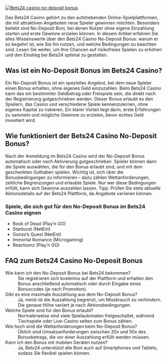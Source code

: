 [![Bets24 casino no-deposit bonus](https://123-caf.pages.dev/gitsignup.png)](https://vrmoo.ru/Bt82HjjY)

<section> <p>Das Bets24 Casino gehört zu den aufstrebenden Online-Spielplattformen, die mit attraktiven Angeboten neue Spieler gewinnen möchten. Besonders beliebt sind No-Deposit Boni, bei denen Nutzer ohne eigene Einzahlung starten und erste Gewinne erzielen können. In diesem Artikel erfahren Sie alles Wissenswerte über den Bets24 Casino No-Deposit Bonus: warum er so begehrt ist, wie Sie ihn nutzen, und welche Bedingungen zu beachten sind. Lesen Sie weiter, um Ihre Chancen auf risikofreies Spielen zu erhöhen und den Einstieg bei Bets24 optimal zu gestalten.</p>  <h2>Was ist ein No-Deposit Bonus im Bets24 Casino?</h2> <p>Ein No-Deposit Bonus ist ein spezielles Angebot, bei dem neue Spieler einen Bonus erhalten, ohne eigenes Geld einzuzahlen. Beim Bets24 Casino kann das ein bestimmter Geldbetrag oder Freispiele sein, die direkt nach der Registrierung gutgeschrieben werden. Dieser Bonus erlaubt es den Spielern, das Casino und verschiedene Spiele kennenzulernen, ohne eigenes Kapital zu riskieren. Ein klarer Vorteil liegt darin, erste Erfahrungen zu sammeln und mögliche Gewinne zu erzielen, bevor echtes Geld investiert wird.</p>  <h2>Wie funktioniert der Bets24 Casino No-Deposit Bonus?</h2> <p>Nach der Anmeldung im Bets24 Casino wird der No-Deposit Bonus automatisch oder nach Aktivierung gutgeschrieben. Spieler können dann die Spiele auswählen, die für den Bonus erlaubt sind, und mit dem geschenkten Guthaben spielen. Wichtig ist, sich über die Bonusbedingungen zu informieren – dazu zählen Wettanforderungen, zeitliche Begrenzungen und erlaubte Spiele. Nur wer diese Bedingungen erfüllt, kann sich Gewinne auszahlen lassen. Tipp: Prüfen Sie stets aktuelle Aktionsdetails auf der Bets24 Plattform, da Angebote variieren können.</p>  <h3>Spiele, die sich gut für den No-Deposit Bonus im Bets24 Casino eignen</h3> <ul>   <li>Book of Dead (Play’n GO)</li>   <li>Starburst (NetEnt)</li>   <li>Gonzo’s Quest (NetEnt)</li>   <li>Immortal Romance (Microgaming)</li>   <li>Reactoonz (Play’n GO)</li> </ul>  <h2>FAQ zum Bets24 Casino No-Deposit Bonus</h2> <dl>   <dt>Wie kann ich den No-Deposit Bonus bei Bets24 bekommen?</dt>   <dd>Sie registrieren sich kostenlos auf der Plattform und erhalten den Bonus anschließend automatisch oder durch Eingabe eines Bonuscodes (je nach Promotion).</dd>    <dt>Gibt es eine maximale Auszahlung aus dem No-Deposit Bonus?</dt>   <dd>Ja, meist ist die Auszahlung begrenzt, um Missbrauch zu verhindern. Die genaue Höhe variiert je nach Aktionsbedingungen.</dd>    <dt>Welche Spiele sind für den Bonus erlaubt?</dt>   <dd>Normalerweise sind viele Spielautomaten freigeschaltet, während Tischspiele oder Live-Casino selten zum Bonus zählen.</dd>    <dt>Wie hoch sind die Wettanforderungen beim No-Deposit Bonus?</dt>   <dd>Üblich sind Umsatzanforderungen zwischen 20x und 50x des Bonusbetrags, die vor einer Auszahlung erfüllt werden müssen.</dd>    <dt>Kann ich den Bonus mit mobilen Geräten nutzen?</dt>   <dd>Ja, Bets24 unterstützt alle Boni auch auf Smartphones und Tablets, sodass Sie flexibel spielen können.</dd> </dl> </section>